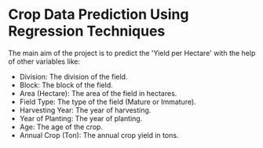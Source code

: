 # Crop Data Prediction Using Regression Techniques

The main aim of the project is to predict the 'Yield per Hectare' with the help of other variables like:

* Division: The division of the field.
* Block: The block of the field.
* Area (Hectare): The area of the field in hectares.
* Field Type: The type of the field (Mature or Immature).
* Harvesting Year: The year of harvesting.
* Year of Planting: The year of planting.
* Age: The age of the crop.
* Annual Crop (Ton): The annual crop yield in tons.
